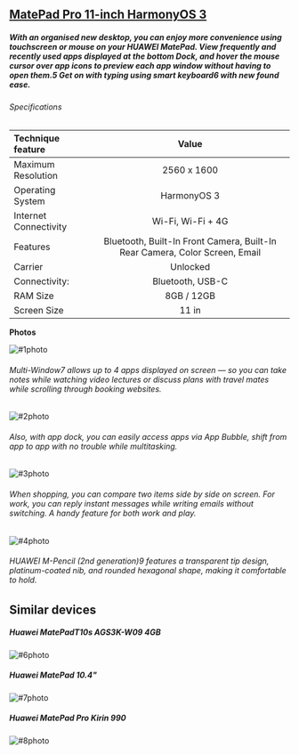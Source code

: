 ## [MatePad Pro 11-inch HarmonyOS 3](https://www.ebay.com/itm/295136854247?var=593368862003&norover=1&mkevt=1&mkrid=21572-161791-658771-9&mkcid=2&itemid=593368862003_295136854247&targetid=294505072980&device=c&mktype=pla&googleloc=1001493&poi=&campaignid=18201639101&mkgroupid=139292973974&rlsatarget=pla-294505072980&abcId=&merchantid=119648210&gclid=Cj0KCQiAvqGcBhCJARIsAFQ5ke6UaBcHr7GZDIeRTL2r53yD7XOgJ1QspmnQmesdJwDAxAzkNaI4P14aAg7WEALw_wcB)


##### With an organised new desktop, you can enjoy more convenience using touchscreen or mouse on your HUAWEI MatePad. View frequently and recently used apps displayed at the bottom Dock, and hover the mouse cursor over app icons to preview each app window without having to open them.5 Get on with typing using smart keyboard6 with new found ease.


###### Specifications


|Technique feature|Value| 
|:----|:---------:|
|Maximum Resolution| 2560 x 1600|
|Operating System| HarmonyOS 3|
|Internet Connectivity| Wi-Fi, Wi-Fi + 4G|
|Features| Bluetooth, Built-In Front Camera, Built-In Rear Camera, Color Screen, Email|
|Carrier| Unlocked|
|Connectivity:| Bluetooth, USB-C|
|RAM Size| 8GB / 12GB|
|Screen Size| 11 in|



__Photos__

![#1photo](https://i.ebayimg.com/images/g/gwgAAOSwPUxi7OOx/s-l1600.jpg)
###### Multi-Window7 allows up to 4 apps displayed on screen — so you can take notes while watching video lectures or discuss plans with travel mates while scrolling through booking websites.
![#2photo](https://i.ebayimg.com/images/g/Bw0AAOSw33Vi7ONb/s-l1600.jpg)
###### Also, with app dock, you can easily access apps via App Bubble, shift from app to app with no trouble while multitasking.
![#3photo](https://i.ebayimg.com/images/g/ClsAAOSwHJdi7OOa/s-l1600.jpg)
###### When shopping, you can compare two items side by side on screen. For work, you can reply instant messages while writing emails without switching. A handy feature for both work and play.
![#4photo](https://i.ebayimg.com/images/g/T6sAAOSwKpVi7OOv/s-l1600.jpg)
###### HUAWEI M-Pencil (2nd generation)9 features a transparent tip design, platinum-coated nib, and rounded hexagonal shape, making it comfortable to hold.


## __Similar devices__

##### Huawei MatePadT10s AGS3K-W09 4GB

![#6photo](https://img.5element.by/import/images/ut/goods/good_aa2fb8f7-62f8-11ec-bb94-0050560120e8/matepad-t-10s-ags3k-w09-4gb-128gb-planshet-huawei-7_600.jpg)

##### Huawei MatePad 10.4"
![#7photo](https://24shop.by/upload/iblock/c0a/c0a89722e6cc31890c7222394cbd52ee.jpeg)

##### Huawei MatePad Pro Kirin 990
![#8photo](https://i.ebayimg.com/images/g/tmYAAOSw4PBd811n/s-l1600.jpg)

